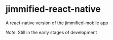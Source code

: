 # jimmified-react-native
A react-native version of the jimmified-mobile app

_Note_: Still in the early stages of development
